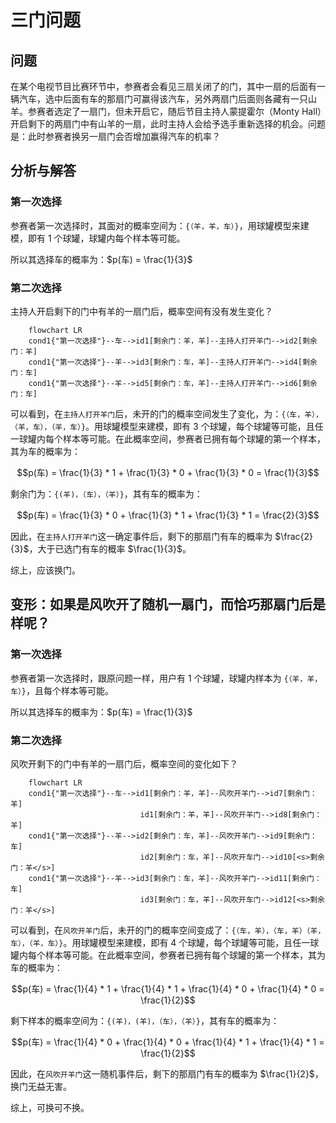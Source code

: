 # 三门问题

## 问题

在某个电视节目比赛环节中，参赛者会看见三扇关闭了的门，其中一扇的后面有一辆汽车，选中后面有车的那扇门可赢得该汽车，另外两扇门后面则各藏有一只山羊。参赛者选定了一扇门，但未开启它，随后节目主持人蒙提霍尔（Monty Hall）开启剩下的两扇门中有山羊的一扇，此时主持人会给予选手重新选择的机会。问题是：此时参赛者换另一扇门会否增加赢得汽车的机率？

## 分析与解答

### 第一次选择

参赛者第一次选择时，其面对的概率空间为：`{（羊，羊，车）}`，用球罐模型来建模，即有 1 个球罐，球罐内每个样本等可能。

所以其选择车的概率为：$p(车) = \frac{1}{3}$

### 第二次选择

主持人开启剩下的门中有羊的一扇门后，概率空间有没有发生变化？

```mermaid
    flowchart LR
    cond1{"第一次选择"}--车-->id1[剩余门：羊，羊]--主持人打开羊门-->id2[剩余门：羊]
    cond1{"第一次选择"}--羊-->id3[剩余门：车，羊]--主持人打开羊门-->id4[剩余门：车]
    cond1{"第一次选择"}--羊-->id5[剩余门：车，羊]--主持人打开羊门-->id6[剩余门：车]
```

可以看到，在`主持人打开羊门`后，未开的门的概率空间发生了变化，为：`{（车，羊），（羊，车），（羊，车）}`。用球罐模型来建模，即有 3 个球罐，每个球罐等可能，且任一球罐内每个样本等可能。在此概率空间，参赛者已拥有每个球罐的第一个样本，其为车的概率为：

$$p(车) = \frac{1}{3} * 1 + \frac{1}{3} * 0 + \frac{1}{3} * 0  = \frac{1}{3}$$

剩余门为：`{(羊)，（车），（羊）}`，其有车的概率为：

$$p(车) = \frac{1}{3} * 0 + \frac{1}{3} * 1 + \frac{1}{3} * 1  = \frac{2}{3}$$

因此，在`主持人打开羊门`这一确定事件后，剩下的那扇门有车的概率为 $\frac{2}{3}$，大于已选门有车的概率 $\frac{1}{3}$。

综上，应该换门。

## 变形：如果是风吹开了随机一扇门，而恰巧那扇门后是样呢？

### 第一次选择

参赛者第一次选择时，跟原问题一样，用户有 1 个球罐，球罐内样本为 `{（羊，羊，车）}`，且每个样本等可能。

所以其选择车的概率为：$p(车) = \frac{1}{3}$

### 第二次选择

风吹开剩下的门中有羊的一扇门后，概率空间的变化如下？

```mermaid
    flowchart LR
    cond1{"第一次选择"}--车-->id1[剩余门：羊，羊]--风吹开羊门-->id7[剩余门：羊]
                             id1[剩余门：羊，羊]--风吹开羊门-->id8[剩余门：羊]
    cond1{"第一次选择"}--羊-->id2[剩余门：车，羊]--风吹开羊门-->id9[剩余门：车]
                             id2[剩余门：车，羊]--风吹开车门-->id10[<s>剩余门：羊</s>]
    cond1{"第一次选择"}--羊-->id3[剩余门：车，羊]--风吹开羊门-->id11[剩余门：车]
                             id3[剩余门：车，羊]--风吹开车门-->id12[<s>剩余门：羊</s>]
```

可以看到，在`风吹开羊门`后，未开的门的概率空间变成了：`{（车，羊），（车，羊）（羊，车），（羊，车）}`。用球罐模型来建模，即有 4 个球罐，每个球罐等可能，且任一球罐内每个样本等可能。在此概率空间，参赛者已拥有每个球罐的第一个样本，其为车的概率为：

$$p(车) = \frac{1}{4} * 1 + \frac{1}{4} * 1 + \frac{1}{4} * 0 + \frac{1}{4} * 0 = \frac{1}{2}$$

剩下样本的概率空间为：`{(羊)，(羊)，（车），（羊）}`，其有车的概率为：

$$p(车) = \frac{1}{4} * 0 + \frac{1}{4} * 0 + \frac{1}{4} * 1 + \frac{1}{4} * 1 = \frac{1}{2}$$

因此，在`风吹开羊门`这一随机事件后，剩下的那扇门有车的概率为 $\frac{1}{2}$，换门无益无害。

综上，可换可不换。
